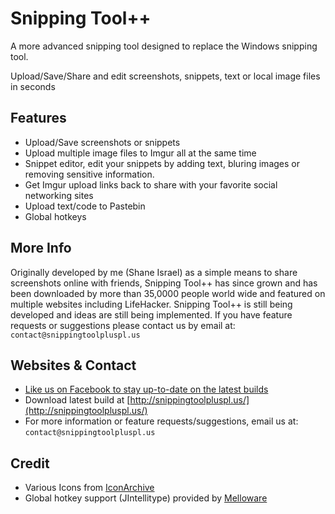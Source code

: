 Snipping Tool++
===============
A more advanced snipping tool designed to replace the Windows snipping tool.

Upload/Save/Share and edit screenshots, snippets, text or local image files in seconds

Features
--------
*  Upload/Save screenshots or snippets
*  Upload multiple image files to Imgur all at the same time
*  Snippet editor, edit your snippets by adding text, bluring images or removing sensitive information.
*  Get Imgur upload links back to share with your favorite social networking sites
*  Upload text/code to Pastebin
*  Global hotkeys

More Info
---------
Originally developed by me (Shane Israel) as a simple means to share screenshots online with friends, Snipping Tool++ has since grown and has been downloaded by more than 35,0000 people world wide and featured on multiple websites including LifeHacker. Snipping Tool++ is still being developed and ideas are still being implemented. If you have feature requests or suggestions please contact us by email at: `contact@snippingtoolpluspl.us`

Websites & Contact
--------
*  [Like us on Facebook to stay up-to-date on the latest builds](https://www.facebook.com/SnippingToolPlusPlus)
*  Download latest build at [http://snippingtoolpluspl.us/](http://snippingtoolpluspl.us/)
*  For more information or feature requests/suggestions, email us at: `contact@snippingtoolpluspl.us`

Credit
------
*  Various Icons from [IconArchive](http://www.iconarchive.com/)
*  Global hotkey support (JIntellitype) provided by [Melloware](http://melloware.com/)

